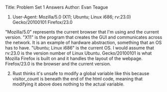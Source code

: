 Title: Problem Set 1 Answers
Author: Evan Teague

1. User-Agent: Mozilla/5.0 (X11; Ubuntu; Linux i686; rv:23.0) Gecko/20100101 Firefox/23.0

"Mozilla/5.0" represents the current browser that I'm using and the current version. "X11" is the program that creates the GUI and communicates across the network. It is an example of hardware abstraction, something that an OS has to have. "Ubuntu; Linux i686" is the current OS. I would assume that rv:23.0 is the version number of Linux Ubuntu. Gecko/20100101 is what Mozilla Firefox is built on and it handles the layout of the webpage. Firefox/23.0 is the browser and the current version.

2. Rust thinks it's unsafe to modify a global variable like this because visitor_count is beneath the end of the html code, meaning that modifying it above does nothing to the actual variable. 

